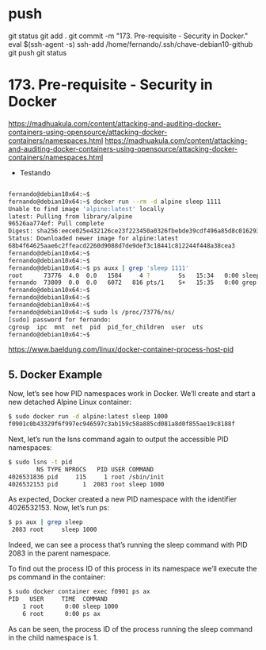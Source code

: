 
# ###################################################################################################################### 
# ###################################################################################################################### 
# ###################################################################################################################### 
# ###################################################################################################################### 
# ###################################################################################################################### 
# push

git status
git add .
git commit -m "173. Pre-requisite - Security in Docker."
eval $(ssh-agent -s)
ssh-add /home/fernando/.ssh/chave-debian10-github
git push
git status



# ###################################################################################################################### 
# ###################################################################################################################### 
# ###################################################################################################################### 
# ###################################################################################################################### 
# ###################################################################################################################### 
# 173. Pre-requisite - Security in Docker


https://madhuakula.com/content/attacking-and-auditing-docker-containers-using-opensource/attacking-docker-containers/namespaces.html
<https://madhuakula.com/content/attacking-and-auditing-docker-containers-using-opensource/attacking-docker-containers/namespaces.html>

- Testando

~~~~bash

fernando@debian10x64:~$
fernando@debian10x64:~$ docker run --rm -d alpine sleep 1111
Unable to find image 'alpine:latest' locally
latest: Pulling from library/alpine
96526aa774ef: Pull complete
Digest: sha256:eece025e432126ce23f223450a0326fbebde39cdf496a85d8c016293fc851978
Status: Downloaded newer image for alpine:latest
68b4f64625aae6c2ffeacd2260d9088d7de9def3c18441c812244f448a38cea3
fernando@debian10x64:~$
fernando@debian10x64:~$
fernando@debian10x64:~$ ps auxx | grep 'sleep 1111'
root      73776  4.0  0.0   1584     4 ?        Ss   15:34   0:00 sleep 1111
fernando  73809  0.0  0.0   6072   816 pts/1    S+   15:35   0:00 grep sleep 1111
fernando@debian10x64:~$
fernando@debian10x64:~$
fernando@debian10x64:~$
fernando@debian10x64:~$ sudo ls /proc/73776/ns/
[sudo] password for fernando:
cgroup  ipc  mnt  net  pid  pid_for_children  user  uts
fernando@debian10x64:~$

~~~~













<https://www.baeldung.com/linux/docker-container-process-host-pid>

## 5. Docker Example

Now, let’s see how PID namespaces work in Docker. We’ll create and start a new detached Alpine Linux container:

~~~~bash
$ sudo docker run -d alpine:latest sleep 1000
f0901c0b43329f6f997ec946597c3ab159c58a885cd081a8d0f855ae19c8188f
~~~~

Next, let’s run the lsns command again to output the accessible PID namespaces:

~~~~bash
$ sudo lsns -t pid
        NS TYPE NPROCS   PID USER COMMAND
4026531836 pid     115     1 root /sbin/init
4026532153 pid       1  2083 root sleep 1000
~~~~

As expected, Docker created a new PID namespace with the identifier 4026532153. Now, let’s run ps:

~~~~bash
$ ps aux | grep sleep
 2083 root     sleep 1000
~~~~

Indeed, we can see a process that’s running the sleep command with PID 2083 in the parent namespace.

To find out the process ID of this process in its namespace we’ll execute the ps command in the container:

~~~~bash
$ sudo docker container exec f0901 ps ax
PID   USER     TIME  COMMAND
    1 root      0:00 sleep 1000
    6 root      0:00 ps ax
~~~~

As can be seen, the process ID of the process running the sleep command in the child namespace is 1. 
